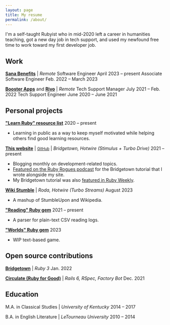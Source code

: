 ```yaml
---
layout: page
title: My resume
permalink: /about/
---
```


I'm a self-taught Rubyist who in mid-2020 left a career in humanities teaching, got a new day job in tech support, and used my newfound free time to work toward my first developer job.

## Work

[**Sana Benefits**](https://sanabenefits.com/) \| *Remote*
<about-position>Software Engineer <about-date>April 2023 – present</about-date></about-position>
<about-position>Associate Software Engineer <about-date>Feb. 2022 – March 2023</about-date></about-position>

[**Booster Apps**](https://boosterapps.com/) and [**Rivo**](https://www.rivo.io/) \| *Remote*
<about-position>Tech Support Manager <about-date>July 2021 – Feb. 2022</about-date></about-position>
<about-position>Tech Support Engineer <about-date>June 2020 – June 2021</about-date></about-position>

## Personal projects

[**"Learn Ruby" resource list**](https://github.com/fpsvogel/learn-ruby) <about-date>2020 – present</about-date>

- Learning in public as a way to keep myself motivated while helping others find good learning resources.

[**This website**](https://fpsvogel.com) \| <small>[GitHub](https://github.com/fpsvogel/blog-2021)</small> \| *Bridgetown, Hotwire (Stimulus + Turbo Drive)* <about-date>2021 – present</about-date>

- Blogging monthly on development-related topics.
- [Featured on the Ruby Rogues podcast](https://topenddevs.com/podcasts/ruby-rogues/episodes/bridgetown-rb-ft-felipe-vogel-ruby-526) for the Bridgetown tutorial that I wrote alongside my site.
- My Bridgetown tutorial was also [featured in Ruby Weekly](https://rubyweekly.com/issues/561#:~:text=Build%20a%20Static%20Site%20in%20Ruby%20with%20Bridgetown).

[**Wiki Stumble**](https://wikistumble.com/) \| *Roda, Hotwire (Turbo Streams)* <about-date>August 2023</about-date>

- A mashup of StumbleUpon and Wikipedia.

[**"Reading" Ruby gem**](https://github.com/fpsvogel/reading) <about-date>2021 – present</about-date>

- A parser for plain-text CSV reading logs.

[**"Worlds" Ruby gem**](https://github.com/fpsvogel/worlds-console) <about-date>2023</about-date>

- WIP text-based game.

## Open source contributions

[**Bridgetown**](https://github.com/bridgetownrb/bridgetown/pulls?q=author:fpsvogel) \| *Ruby 3* <about-date>Jan. 2022</about-date>

[**Circulate (Ruby for Good)**](https://github.com/rubyforgood/circulate/pulls?q=author:fpsvogel) \| *Rails 6, RSpec, Factory Bot* <about-date>Dec. 2021</about-date>

## Education

M.A. in Classical Studies \| *University of Kentucky* <about-date>2014 – 2017</about-date>

B.A. in English Literature \| *LeTourneau University* <about-date>2010 – 2014</about-date>
